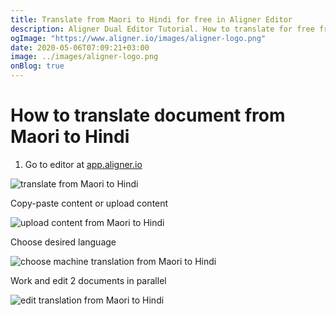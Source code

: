 ```yaml
---
title: Translate from Maori to Hindi for free in Aligner Editor
description: Aligner Dual Editor Tutorial. How to translate for free from Maori to Hindi. Aligner is multilingual document management platform. 
ogImage: "https://www.aligner.io/images/aligner-logo.png"
date: 2020-05-06T07:09:21+03:00
image: ../images/aligner-logo.png
onBlog: true
---
```


# How to translate document from Maori to Hindi

1. Go to editor at [app.aligner.io](https://app.aligner.io "Aligner App web page")

![translate from Maori to Hindi](../aligner-blank-editor.png "translate from Maori to Hindi")

Copy-paste content or upload content

![upload content from Maori to Hindi](../aligner-uploaded-document.png "upload content from Maori to Hindi")

Choose desired language

![choose machine translation from Maori to Hindi](../aligner-language-dropdown.png "choose machine translation from Maori to Hindi")

Work and edit 2 documents in parallel

![edit translation from Maori to Hindi](../aligner-double-sitded-editor.png "edit translation from Maori to Hindi")

